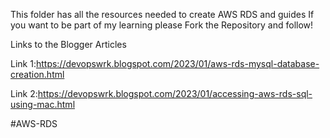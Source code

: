 This folder has all the resources needed to create AWS RDS and guides If you want to be part of my learning please Fork the Repository and follow!

Links to the Blogger Articles

Link 1:https://devopswrk.blogspot.com/2023/01/aws-rds-mysql-database-creation.html

Link 2:https://devopswrk.blogspot.com/2023/01/accessing-aws-rds-sql-using-mac.html


#AWS-RDS
